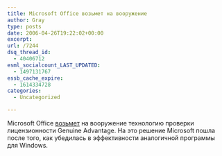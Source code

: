 ```yaml
---
title: Microsoft Office возьмет на вооружение
author: Gray
type: posts
date: 2006-04-26T19:22:02+00:00
excerpt:
url: /7244
dsq_thread_id:
  - 40406712
esml_socialcount_LAST_UPDATED:
  - 1497131767
essb_cache_expire:
  - 1614334728
categories:
  - Uncategorized

---
```








Microsoft Office <a href="http://www.microsoft-watch.com/article2/0,1995,1953200,00.asp?kc=MWRSS02129TX1K0000535" target="_blank">возьмет</a> на вооружение технологию проверки лицензионности Genuine Advantage. На это решение Microsoft пошла после того, как убедилась в эффективности аналогичной программы для Windows.